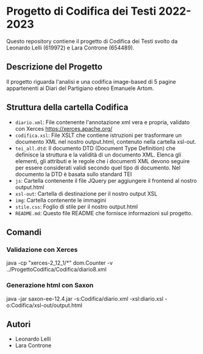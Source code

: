 # Progetto di Codifica dei Testi 2022-2023

Questo repository contiene il progetto di Codifica dei Testi svolto da Leonardo Lelli (619972) e Lara Controne (654489).

## Descrizione del Progetto

Il progetto riguarda l'analisi e una codifica image-based di 5 pagine appartenenti ai Diari del Partigiano ebreo Emanuele Artom.

## Struttura della cartella Codifica

- `diario.xml`: File contenente l'annotazione xml vera e propria, validato con Xerces https://xerces.apache.org/
- `codifica.xsl`: File XSLT che contiene istruzioni per trasformare un documento XML nel nostro output.html, contenuto nella cartella xsl-out.
- `tei_all.dtd`: Il documento DTD (Document Type Definition) che definisce la struttura e la validità di un documento XML. Elenca gli elementi, gli attributi e le regole che i documenti XML devono seguire per 
                 essere considerati validi secondo quel tipo di documento. Nel documento la DTD è basata sullo standard TEI
- `js`: Cartella contenente il file JQuery per aggiungere il frontend al nostro output.html
- `xsl-out`: Cartella di destinazione per il nostro output XSL
- `img`: Cartella contenente le immagini
- `stile.css`: Foglio di stile per il nostro output.html
- `README.md`: Questo file README che fornisce informazioni sul progetto.

## Comandi

### Validazione con Xerces

 java -cp "xerces-2_12_1/*" dom.Counter -v ../ProgettoCodifica/Codifica/diario8.xml 

### Generazione html con Saxon

java -jar saxon-ee-12.4.jar -s:Codifica/diario.xml -xsl:diario.xsl -o:Codifica/xsl-out/output.html


## Autori

- Leonardo Lelli
- Lara Controne
